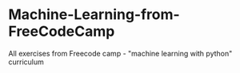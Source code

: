 # Machine-Learning-from-FreeCodeCamp
All exercises from Freecode camp - "machine learning with python" curriculum

